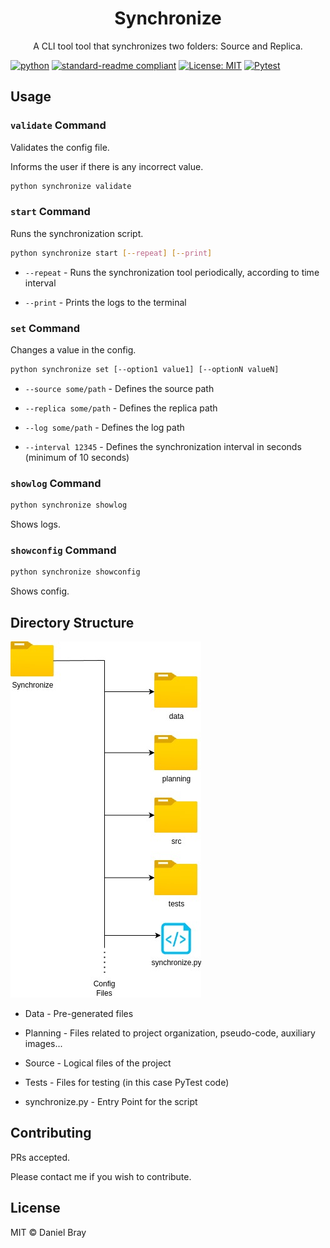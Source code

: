 

<h1 style="text-align: center;">Synchronize</h1>
<p style="text-align: center;">A CLI tool tool that synchronizes two folders: Source and Replica.</p>

[![python](https://img.shields.io/badge/Python-3.9-3776AB.svg?style=flat&logo=python&logoColor=white)](https://www.python.org)
[![standard-readme compliant](https://img.shields.io/badge/readme%20style-standard-brightgreen.svg?style=flat-square)](https://github.com/RichardLitt/standard-readme)
[![License: MIT](https://img.shields.io/badge/License-MIT-yellow.svg)](https://opensource.org/licenses/MIT)
[![Pytest](https://github.com/ariemad/Veeam-Test-Task/actions/workflows/pytest.yml/badge.svg)](https://github.com/ariemad/Veeam-Test-Task/actions/workflows/pytest.yml)

## Usage

### ```validate``` Command

Validates the config file.

Informs the user if there is any incorrect value.

```bash
python synchronize validate
```
### ```start``` Command

Runs the synchronization script.

```bash
python synchronize start [--repeat] [--print]
```

- ```--repeat``` - Runs the synchronization tool periodically, according to time interval

- ```--print``` - Prints the logs to the terminal

### ```set``` Command

Changes a value in the config.

```bash
python synchronize set [--option1 value1] [--optionN valueN]
```

- ```--source some/path``` - Defines the source path

- ```--replica some/path``` - Defines the replica path

- ```--log some/path``` - Defines the log path

- ```--interval 12345``` - Defines the synchronization interval in seconds (minimum of 10 seconds)

### ```showlog``` Command

```bash
python synchronize showlog
```

Shows logs.

### ```showconfig``` Command

```bash
python synchronize showconfig
```

Shows config.

## Directory Structure

![image](/planning/Directory%20Structure.jpg)

- Data - Pre-generated files

- Planning - Files related to project organization, pseudo-code, auxiliary images...

- Source - Logical files of the project

- Tests - Files for testing (in this case PyTest code)

- synchronize.py - Entry Point for the script

## Contributing

PRs accepted.

Please contact me if you wish to contribute.

## License

MIT © Daniel Bray
